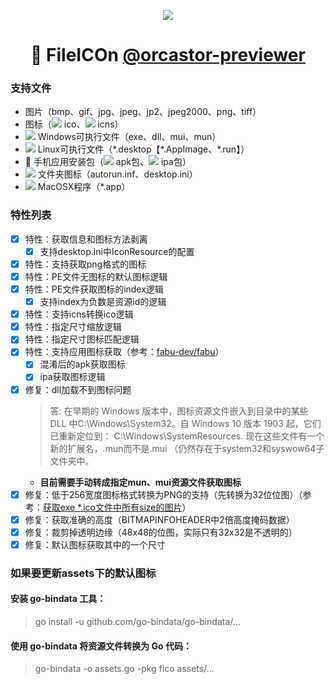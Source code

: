 <p align="center">
  <a href="https://orcastor.github.io/doc/">
    <img src="https://orcastor.github.io/doc/logo.svg">
  </a>
</p>

<h1 align="center"><strong>🔬 FileICOn</strong> <a href="https://github.com/orcastor/addon-previewer">@orcastor-previewer</a></h1>

### 支持文件

- 图片（bmp、gif、jpg、jpeg、jp2、jpeg2000、png、tiff）
- 图标（![](https://raw.githubusercontent.com/drag-and-publish/operating-system-logos/master/src/16x16/WIN.png) ico、![](https://raw.githubusercontent.com/drag-and-publish/operating-system-logos/master/src/16x16/MAC.png) icns）
- ![](https://raw.githubusercontent.com/drag-and-publish/operating-system-logos/master/src/16x16/WIN.png) Windows可执行文件（exe、dll、mui、mun）
- ![](https://raw.githubusercontent.com/drag-and-publish/operating-system-logos/master/src/16x16/LIN.png) Linux可执行文件（\*.desktop【\*.AppImage、\*.run】）
- 📱 手机应用安装包（![](https://raw.githubusercontent.com/drag-and-publish/operating-system-logos/master/src/16x16/AND.png) apk包、![](https://raw.githubusercontent.com/drag-and-publish/operating-system-logos/master/src/16x16/IOS.png) ipa包）
- ![](https://raw.githubusercontent.com/drag-and-publish/operating-system-logos/master/src/16x16/WIN.png) 文件夹图标（autorun.inf、desktop.ini）
- ![](https://raw.githubusercontent.com/drag-and-publish/operating-system-logos/master/src/16x16/MAC.png) MacOSX程序（\*.app）

### 特性列表

- [x] 特性：获取信息和图标方法剥离
  - [x] 支持desktop.ini中IconResource的配置
- [x] 特性：支持获取png格式的图标
- [x] 特性：PE文件无图标的默认图标逻辑
- [x] 特性：PE文件获取图标的index逻辑
  - [x] 支持index为负数是资源id的逻辑
- [x] 特性：支持icns转换ico逻辑
- [x] 特性：指定尺寸缩放逻辑
- [x] 特性：指定尺寸图标匹配逻辑
- [x] 特性：支持应用图标获取（参考：[fabu-dev/fabu](https://github.com/fabu-dev/fabu/blob/46befc46011d9cb9683ea467a9db126ba591004b/api/pkg/parser/parser.go#L88)）
  - [x] 混淆后的apk获取图标
  - [x] ipa获取图标逻辑
- [x] 修复：dll加载不到图标问题
  > 答: 在早期的 Windows 版本中，图标资源文件嵌入到目录中的某些 DLL 中C:\Windows\System32。自 Windows 10 版本 1903 起，它们已重新定位到： C:\Windows\SystemResources. 现在这些文件有一个新的扩展名，.mun而不是.mui （仍然存在于system32和syswow64子文件夹中。
  - **目前需要手动转成指定mun、mui资源文件获取图标**
- [x] 修复：低于256宽度图标格式转换为PNG的支持（先转换为32位位图）（参考：[获取exe *.ico文件中所有size的图片](https://stackoverflow.com/questions/16330403/get-hbitmaps-for-all-sizes-and-depths-of-a-file-type-icon-c)）
- [x] 修复：获取准确的高度（BITMAPINFOHEADER中2倍高度掩码数据）
- [x] 修复：裁剪掉透明边缘（48x48的位图，实际只有32x32是不透明的）
- [x] 修复：默认图标获取其中的一个尺寸

### 如果要更新assets下的默认图标

#### 安装 go-bindata 工具：
> go install -u github.com/go-bindata/go-bindata/...

#### 使用 go-bindata 将资源文件转换为 Go 代码：
> go-bindata -o assets.go -pkg fico assets/...